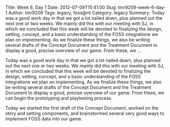 Title: Week 6, Day 1
Date: 2012-07-09T15:41:00
Slug: tmr9209-week-6-day-1
Author: tmr9209
Tags: legacy, foss@rit
Category: legacy
Summary: Today was a good work day in that we got a lot nailed down, plus planned out the next one or two weeks. We mainly did this with our meeting with SJ, in which we concluded that this week will be devoted to finalizing the design, setting, concept, and a basic understanding of the FOSS integratione we plan on implementing. As we finalize these things, we also be writing several drafts of the Concept Document and the Treatment Document to display a good, precise overview of our game. From these, we  ... 

Today was a good work day in that we got a lot nailed down, plus planned out
the next one or two weeks. We mainly did this with our meeting with SJ, in
which we concluded that this week will be devoted to finalizing the design,
setting, concept, and a basic understanding of the FOSS integratione we plan
on implementing. As we finalize these things, we also be writing several
drafts of the Concept Document and the Treatment Document to display a good,
precise overview of our game. From these, we can begin the prototyping and
playtesting process.

Today we started the first draft of the Concept Document, worked on the story
and setting components, and brainstormed several very good ways to implement
FOSS data into our game.

